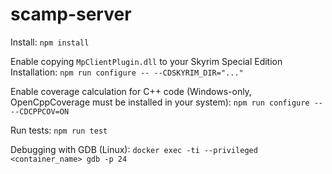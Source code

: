 # scamp-server

Install:
`npm install`

Enable copying `MpClientPlugin.dll` to your Skyrim Special Edition Installation:
`npm run configure -- --CDSKYRIM_DIR="..."`

Enable coverage calculation for C++ code (Windows-only, OpenCppCoverage must be installed in your system):
`npm run configure -- --CDCPPCOV=ON`

Run tests:
`npm run test`

Debugging with GDB (Linux):
`docker exec -ti --privileged <container_name> gdb -p 24`
